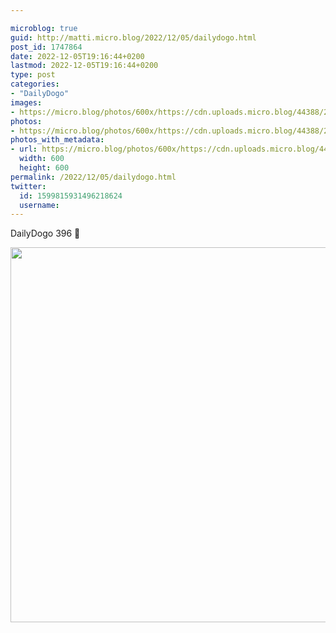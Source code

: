 ```yaml
---

microblog: true
guid: http://matti.micro.blog/2022/12/05/dailydogo.html
post_id: 1747864
date: 2022-12-05T19:16:44+0200
lastmod: 2022-12-05T19:16:44+0200
type: post
categories:
- "DailyDogo"
images:
- https://micro.blog/photos/600x/https://cdn.uploads.micro.blog/44388/2022/e159f41a30.jpg
photos:
- https://micro.blog/photos/600x/https://cdn.uploads.micro.blog/44388/2022/e159f41a30.jpg
photos_with_metadata:
- url: https://micro.blog/photos/600x/https://cdn.uploads.micro.blog/44388/2022/e159f41a30.jpg
  width: 600
  height: 600
permalink: /2022/12/05/dailydogo.html
twitter:
  id: 1599815931496218624
  username:
---
```

DailyDogo 396 🐶

<img src="/media/uploads/2022/e159f41a30.jpg" width="600" height="600" alt="" />
